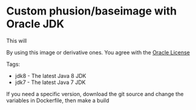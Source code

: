 # Custom phusion/baseimage with Oracle JDK

This will

By using this image or derivative ones. You agree with the [Oracle License](http://www.oracle.com/technetwork/java/javase/terms/license/index.html)

Tags:

 * jdk8 - The latest Java 8 JDK
 * jdk7 - The latest Java 7 JDK

If you need a specific version, download the git source and change the variables in Dockerfile, then make a build
